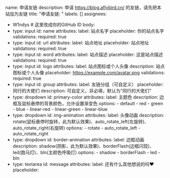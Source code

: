 name: 申请友链
description: 申请 https://blog.aflybird.cn/ 的友链，请先把本站加为友链
title: "申请友链: "
labels: []
assignees:
  - W1ndys # 这里改成你的GitHub ID
body:
  - type: input
    id: name
    attributes:
      label: 站点名字
      placeholder: 你的站点名字
    validations:
      required: true
  - type: input
    id: url
    attributes:
      label: 站点地址
      placeholder: 站点地址
    validations:
      required: true
  - type: input
    id: word
    attributes:
      label: 站点描述
      placeholder: 这是站点描述
    validations:
      required: true
  - type: input
    id: logo
    attributes:
      label: 站点图标或个人头像
      description: 站点图标或个人头像
      placeholder: https://example.com/avatar.png
    validations:
      required: true
  - type: input
    id: group
    attributes:
      label: 友链分组（可自定义）
      placeholder: 同行的大佬们
      description: 可自定义，非必填，默认为"同行的大佬们"
  - type: dropdown
    id: primary-color
    attributes:
      label: 主题色
      description: 边框及鼠标悬停的背景颜色，允许设置渐变色
      options:
        - default
        - red
        - green
        - blue
        - linear-red
        - linear-green
        - linear-blue
  - type: dropdown
    id: img-animation
    attributes:
      label: 头像动画
      description: rotate(鼠标悬停时旋转，此为默认效果)、auto_rotate_left(左旋转)、auto_rotate_right(右旋转)
      options:
        - rotate
        - auto_rotate_left
        - auto_rotate_right
  - type: dropdown
    id: border-animation
    attributes:
      label: 边框动画
      description: shadow(阴影，此为默认效果)、borderFlash(边框闪现)、led(跑马灯)、bln(主颜色呼吸灯)
      options:
        - shadow
        - borderFlash
        - led
        - bln
  - type: textarea
    id: message
    attributes:
      label: 还有什么其他想说的吗❤️
      placeholder:

